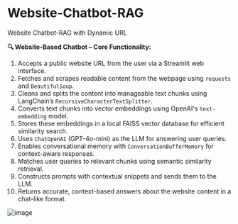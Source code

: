# Website-Chatbot-RAG
Website Chatbot-RAG with Dynamic URL


**🔍 Website-Based Chatbot – Core Functionality:**

1. Accepts a public website URL from the user via a Streamlit web interface.
2. Fetches and scrapes readable content from the webpage using `requests` and `BeautifulSoup`.
3. Cleans and splits the content into manageable text chunks using LangChain’s `RecursiveCharacterTextSplitter`.
4. Converts text chunks into vector embeddings using OpenAI's `text-embedding` model.
5. Stores these embeddings in a local FAISS vector database for efficient similarity search.
6. Uses `ChatOpenAI` (GPT-4o-mini) as the LLM for answering user queries.
7. Enables conversational memory with `ConversationBufferMemory` for context-aware responses.
8. Matches user queries to relevant chunks using semantic similarity retrieval.
9. Constructs prompts with contextual snippets and sends them to the LLM.
10. Returns accurate, context-based answers about the website content in a chat-like format.

![image](https://github.com/user-attachments/assets/9e911afe-3188-43a1-9800-48197dda403d)
